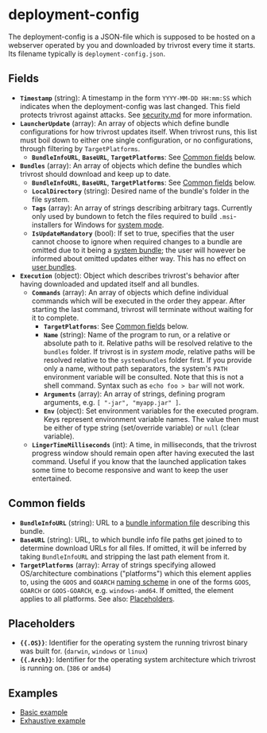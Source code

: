# deployment-config
The deployment-config is a JSON-file which is supposed to be hosted on a webserver operated by you and downloaded by trivrost every time it starts. Its filename typically is `deployment-config.json`.

## Fields
* **`Timestamp`** (string): A timestamp in the form `YYYY-MM-DD HH:mm:SS` which indicates when the deployment-config was last changed. This field protects trivrost against attacks. See [security.md](security.md) for more information.
* **`LauncherUpdate`** (array): An array of objects which define bundle configurations for how trivrost updates itself. When trivrost runs, this list must boil down to either one single configuration, or no configurations, through filtering by `TargetPlatforms`.
  * **`BundleInfoURL`**, **`BaseURL`**, **`TargetPlatforms`**: See [Common fields](#Common-fields) below.
* **`Bundles`** (array): An array of objects which define the bundles which trivrost should download and keep up to date.
  * **`BundleInfoURL`**, **`BaseURL`**, **`TargetPlatforms`**: See [Common fields](#Common-fields) below.
  * **`LocalDirectory`** (string): Desired name of the bundle's folder in the file system.
  * **`Tags`** (array): An array of strings describing arbitrary tags. Currently only used by bundown to fetch the files required to build `.msi`-installers for Windows for [system mode](walkthrough.md#System-mode).
  * **`IsUpdateMandatory`** (bool): If set to true, specifies that the user cannot choose to ignore when required changes to a bundle are omitted due to it being a [system bundle](glossary.md#system-bundle); the user will however be informed about omitted updates either way. This has no effect on [user bundles](glossary.md#user-bundle).
* **`Execution`** (object): Object which describes trivrost's behavior after having downloaded and updated itself and all bundles.
  * **`Commands`** (array): An array of objects which define individual commands which will be executed in the order they appear. After starting the last command, trivrost will terminate without waiting for it to complete.
    * **`TargetPlatforms`**: See [Common fields](#Common-fields) below.
    * **`Name`** (string): Name of the program to run, or a relative or absolute path to it. Relative paths will be resolved relative to the `bundles` folder. If trivrost is in *system mode*, relative paths will be resolved relative to the `systembundles` folder first. If you provide only a name, without path separators, the system's `PATH` environment variable will be consulted. Note that this is not a shell command. Syntax such as `echo foo > bar` will not work.
    * **`Arguments`** (array): An array of strings, defining program arguments, e.g. `[ "-jar", "myapp.jar" ]`.
    * **`Env`** (object): Set environment variables for the executed program. Keys represent environment variable names. The value then must be either of type string (set/override variable) or `null` (clear variable).
  * **`LingerTimeMilliseconds`** (int): A time, in milliseconds, that the trivrost progress window should remain open after having executed the last command. Useful if you know that the launched application takes some time to become responsive and want to keep the user entertained.

## Common fields
* **`BundleInfoURL`** (string): URL to a [bundle information file](walkthrough.md#Bundle-info) describing this bundle.
* **`BaseURL`** (string): URL, to which bundle info file paths get joined to to determine download URLs for all files. If omitted, it will be inferred by taking `BundleInfoURL` and stripping the last path element from it.
* **`TargetPlatforms`** (array): Array of strings specifying allowed OS/architecture combinations ("platforms") which this element applies to, using the `GOOS` and `GOARCH` [naming scheme](https://gist.github.com/asukakenji/f15ba7e588ac42795f421b48b8aede63) in one of the forms `GOOS`, `GOARCH` or `GOOS-GOARCH`, e.g. `windows-amd64`. If omitted, the element applies to all platforms. See also: [Placeholders](#placeholders).

## Placeholders
* **`{{.OS}}`**: Identifier for the operating system the running trivrost binary was built for. (`darwin`, `windows` or `linux`)
* **`{{.Arch}}`**: Identifier for the operating system architecture which trivrost is running on. (`386` or `amd64`)

## Examples
* [Basic example](../examples/deployment-config.json.simple.example)
* [Exhaustive example](../examples/deployment-config.json.complex.example)
